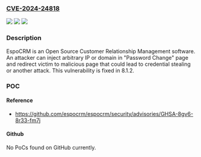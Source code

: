 ### [CVE-2024-24818](https://cve.mitre.org/cgi-bin/cvename.cgi?name=CVE-2024-24818)
![](https://img.shields.io/static/v1?label=Product&message=espocrm&color=blue)
![](https://img.shields.io/static/v1?label=Version&message=%3D%20%3C%208.1.2%20&color=brighgreen)
![](https://img.shields.io/static/v1?label=Vulnerability&message=CWE-610%3A%20Externally%20Controlled%20Reference%20to%20a%20Resource%20in%20Another%20Sphere&color=brighgreen)

### Description

EspoCRM is an Open Source Customer Relationship Management software. An attacker can inject arbitrary IP or domain in "Password Change" page and redirect victim to malicious page that could lead to  credential stealing or another attack. This vulnerability is fixed in 8.1.2.

### POC

#### Reference
- https://github.com/espocrm/espocrm/security/advisories/GHSA-8gv6-8r33-fm7j

#### Github
No PoCs found on GitHub currently.

